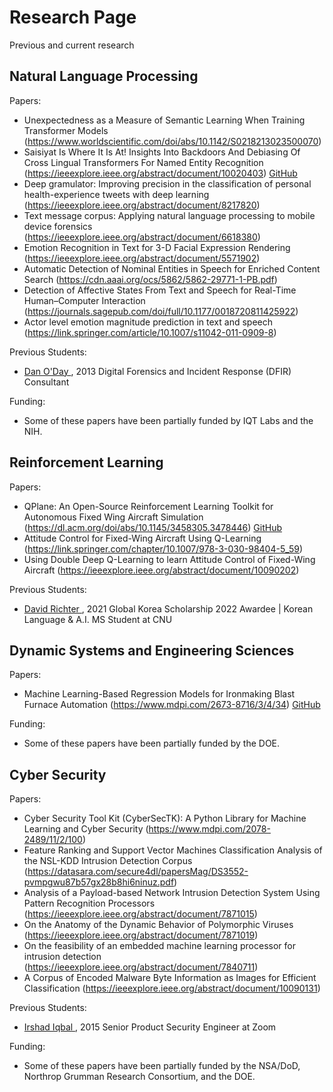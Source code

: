 # Research Page

Previous and current research 

## Natural Language Processing

Papers:

* Unexpectedness as a Measure of Semantic Learning When Training Transformer Models (https://www.worldscientific.com/doi/abs/10.1142/S0218213023500070)
* Saisiyat Is Where It Is At! Insights Into Backdoors And Debiasing Of Cross Lingual Transformers For Named Entity Recognition (https://ieeexplore.ieee.org/abstract/document/10020403)
  [GitHub](https://github.com/rcalix1/SaisiyatPreexistingBackdoors)
* Deep gramulator: Improving precision in the classification of personal health-experience tweets with deep learning (https://ieeexplore.ieee.org/abstract/document/8217820)
* Text message corpus: Applying natural language processing to mobile device forensics (https://ieeexplore.ieee.org/abstract/document/6618380)
* Emotion Recognition in Text for 3-D Facial Expression Rendering (https://ieeexplore.ieee.org/abstract/document/5571902)
* Automatic Detection of Nominal Entities in Speech for Enriched Content Search (https://cdn.aaai.org/ocs/5862/5862-29771-1-PB.pdf)
* Detection of Affective States From Text and Speech for Real-Time Human–Computer Interaction (https://journals.sagepub.com/doi/full/10.1177/0018720811425922)
* Actor level emotion magnitude prediction in text and speech (https://link.springer.com/article/10.1007/s11042-011-0909-8)

Previous Students: 

* <a href="https://www.linkedin.com/in/danieloday/"> Dan O'Day  </a>, 2013 
Digital Forensics and Incident Response (DFIR) Consultant  </br>

Funding: 

* Some of these papers have been partially funded by IQT Labs and the NIH.

	
## Reinforcement Learning

Papers:

* QPlane: An Open-Source Reinforcement Learning Toolkit for Autonomous Fixed Wing Aircraft Simulation (https://dl.acm.org/doi/abs/10.1145/3458305.3478446)
  [GitHub](https://github.com/rcalix1/Deep-learning-ML-and-tensorflow/tree/master/ReinforcementLearning/DeepQAP/DeepQAP2.0)
* Attitude Control for Fixed-Wing Aircraft Using Q-Learning (https://link.springer.com/chapter/10.1007/978-3-030-98404-5_59)
* Using Double Deep Q-Learning to learn Attitude Control of Fixed-Wing Aircraft (https://ieeexplore.ieee.org/abstract/document/10090202)

Previous Students: 

* <a href="https://www.linkedin.com/in/david-richter-0b4312200/"> David Richter   </a>, 2021 
 Global Korea Scholarship 2022 Awardee | Korean Language & A.I. MS Student at CNU </br>

  

## Dynamic Systems and Engineering Sciences

Papers:

* Machine Learning-Based Regression Models for Ironmaking Blast Furnace Automation (https://www.mdpi.com/2673-8716/3/4/34)
  [GitHub](https://github.com/rcalix1/ProbabilityDensityFunctionsFromNeuralNets/tree/main/experiments/2023/august2023)

Funding: 

* Some of these papers have been partially funded by the DOE.

## Cyber Security

Papers:

* Cyber Security Tool Kit (CyberSecTK): A Python Library for Machine Learning and Cyber Security (https://www.mdpi.com/2078-2489/11/2/100)
* Feature Ranking and Support Vector Machines Classification Analysis of the NSL-KDD Intrusion Detection Corpus (https://datasara.com/secure4dl/papersMag/DS3552-pvmpgwu87b57gx28b8hi6ninuz.pdf)
* Analysis of a Payload-based Network Intrusion Detection System Using Pattern Recognition Processors (https://ieeexplore.ieee.org/abstract/document/7871015)
* On the Anatomy of the Dynamic Behavior of Polymorphic Viruses (https://ieeexplore.ieee.org/abstract/document/7871019)
* On the feasibility of an embedded machine learning processor for intrusion detection (https://ieeexplore.ieee.org/abstract/document/7840711)
* A Corpus of Encoded Malware Byte Information as Images for Efficient Classification (https://ieeexplore.ieee.org/abstract/document/10090131)

Previous Students: 

* <a href="https://www.linkedin.com/in/miirshad/"> Irshad Iqbal   </a>, 2015 
  Senior Product Security Engineer at Zoom </br>

Funding: 

* Some of these papers have been partially funded by the NSA/DoD, Northrop Grumman Research Consortium, and the DOE.
  



